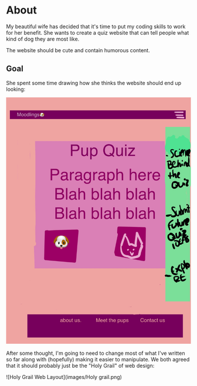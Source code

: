 # About
My beautiful wife has decided that it's time to put my coding skills to work for her benefit. She wants to create a quiz website that can tell people what kind of dog they are most like.

The website should be cute and contain humorous content.

## Goal
She spent some time drawing how she thinks the website should end up looking: 

![Her Drawing](https://github.com/GowynnHunt/moodlings/blob/gowynn/images/wife's%20drawing.jpg)

After some thought, I'm going to need to change most of what I've written so far along with (hopefully) making it easier to manipulate. We both agreed that it should probably just be the "Holy Grail" of web design:

![Holy Grail Web Layout](images/Holy grail.png)
